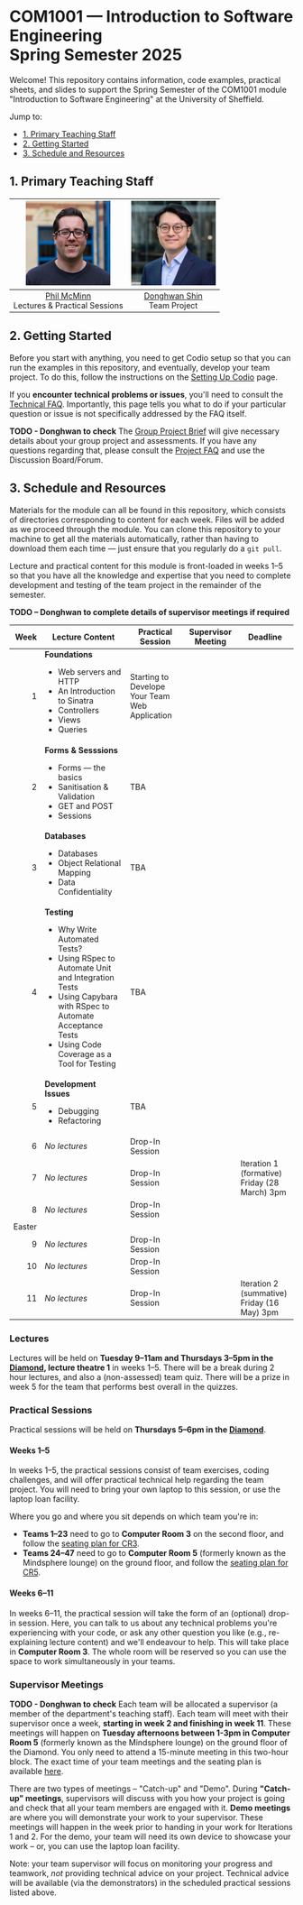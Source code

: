 # COM1001 &mdash; Introduction to Software Engineering <br /> Spring Semester 2025

Welcome! This repository contains information, code examples, practical sheets, and slides to support the Spring Semester of the COM1001 module "Introduction to Software Engineering" at the University of Sheffield.

Jump to:
* [1. Primary Teaching Staff](#1-primary-teaching-staff)
* [2. Getting Started](#2-getting-started)
* [3. Schedule and Resources](#3-schedule-and-resources)

## 1. Primary Teaching Staff

  |<img src="./misc/phil.jpg" width="150"/> | <img src="./misc/donghwan.jpg" width="150"/>|
  |:----------------------------------------:|:--------------------------------------------:|
  | [Phil McMinn](https://philmcminn.com) <br /> Lectures & Practical Sessions | [Donghwan Shin](https://www.dshin.info) <br /> Team Project |

## 2. Getting Started

Before you start with anything, you need to get Codio setup so that you can  run the examples in this repository, and eventually, develop your team project. To do this, follow the instructions on the [Setting Up Codio](./setting-up-codio.md) page.

If you **encounter technical problems or issues**, you'll need to consult the [Technical FAQ](technical-FAQ.md). Importantly, this page tells you what to do if your particular question or issue is not specifically addressed by the FAQ itself.

**TODO - Donghwan to check**
The [Group Project Brief](Spring-Project-Brief.md) will give necessary details about your group project and assessments. If you have any questions regarding that, please consult the [Project FAQ](https://github.com/UoS-COM1001/com1001-2024/blob/main/project-FAQ.md) and use the Discussion Board/Forum.

## 3. Schedule and Resources

Materials for the module can all be found in this repository, which consists of directories corresponding to content for each week. Files will be added as we proceed through the module. You can clone this repository to your machine to get all the materials automatically, rather than having to download them each time &mdash; just ensure that you regularly do a `git pull`.

Lecture and practical content for this module is front-loaded in weeks 1&ndash;5 so that you have all the knowledge and expertise that you need to complete development and testing of the team project in the remainder of the semester.

**TODO – Donghwan to complete details of supervisor meetings if required**

| Week | Lecture Content | Practical Session | Supervisor Meeting | Deadline |
|-:|-|-|-|-|
|1     | **Foundations**<ul><li>Web servers and HTTP</li><li>An Introduction to Sinatra</li><li>Controllers</li><li>Views</li><li>Queries</li></ul>| Starting to Develope Your Team Web Application | | |
|2     | **Forms & Sesssions**<ul><li>Forms &mdash; the basics</li><li>Sanitisation & Validation</li><li>GET and POST</li><li>Sessions</li></ul> | TBA | | |
|3     | **Databases**<ul><li>Databases</li><li>Object Relational Mapping</li><li>Data Confidentiality</ul> | TBA | | |
|4     | **Testing**<ul><li>Why Write Automated Tests?</li><li>Using RSpec to Automate Unit and Integration Tests</li><li>Using Capybara with RSpec to Automate Acceptance Tests</li><li>Using Code Coverage as a Tool for Testing</li></ul> | TBA | | |
|5     | **Development Issues**<ul><li>Debugging</li><li>Refactoring</li></ul> | TBA | | |
|6     | *No lectures* | Drop-In Session | | |
|7     | *No lectures* | Drop-In Session | | Iteration 1 (formative) <br /> Friday (28 March) 3pm |
|8     | *No lectures* | Drop-In Session | | |
|Easter|
|9     | *No lectures* | Drop-In Session | | |
|10    | *No lectures* | Drop-In Session | | |
|11    | *No lectures* | Drop-In Session | | Iteration 2 (summative) <br /> Friday (16 May) 3pm |

### Lectures

Lectures will be held on **Tuesday 9&ndash;11am and Thursdays 3&ndash;5pm in the [Diamond](https://www.sheffield.ac.uk/engineering/diamond-engineering/floor-plans), lecture theatre 1** in weeks 1&ndash;5. There will be a break during 2 hour lectures, and also a (non-assessed) team quiz. There will be a prize in week 5 for the team that performs best overall in the quizzes.

### Practical Sessions

Practical sessions will be held on **Thursdays 5&ndash;6pm in the [Diamond](https://www.sheffield.ac.uk/engineering/diamond-engineering/floor-plans)**. 

#### Weeks 1&ndash;5

In weeks 1&ndash;5, the practical sessions consist of team exercises, coding challenges, and will offer practical technical help regarding the team project. You will need to bring your own laptop to this session, or use the laptop loan facility.

Where you go and where you sit depends on which team you're in:
* **Teams 1&ndash;23** need to go to **Computer Room 3** on the second floor, and follow the [seating plan for CR3](misc/CR3-seating-plan.pdf).
* **Teams 24&ndash;47** need to go to **Computer Room 5** (formerly known as the Mindsphere lounge) on the ground floor, and follow the [seating plan for CR5](misc/CR5-seating-plan.pdf).

#### Weeks 6&ndash;11

In weeks 6&ndash;11, the practical session will take the form of an (optional) drop-in session. Here, you can talk to us about any technical problems you're experiencing with your code, or ask any other question you like (e.g., re-explaining lecture content) and we'll endeavour to help. This will take place in **Computer Room 3**. The whole room will be reserved so you can use the space to work simultaneously in your teams. 

### Supervisor Meetings

**TODO - Donghwan to check**
Each team will be allocated a supervisor (a member of the department's teaching staff). Each team will meet with their supervisor once a week, **starting in week 2 and finishing in week 11**. These meetings will happen on **Tuesday afternoons between 1-3pm in Computer Room 5** (formerly known as the Mindsphere lounge) on the ground floor of the Diamond. You only need to attend a 15-minute meeting in this two-hour block. The exact time of your team meetings and the seating plan is available [here](misc/CR5-seating-plan-supervisor-meeting.pdf).

There are two types of meetings – "Catch-up" and "Demo". During **"Catch-up" meetings**, supervisors will discuss with you how your project is going and check that all your team members are engaged with it. **Demo meetings** are where you will demonstrate your work to your supervisor. These meetings will happen in the week prior to handing in your work for Iterations 1 and 2. For the demo, your team will need its own device to showcase your work – or, you can use the laptop loan facility.

Note: your team supervisor will focus on monitoring your progress and teamwork, *not* providing technical advice on your project. Technical advice will be available (via the demonstrators) in the scheduled practical sessions listed above.


